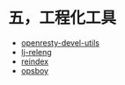 # 五，工程化工具

- [openresty-devel-utils](https://github.com/openresty/openresty-devel-utils)
- [lj-releng](https://github.com/openresty/openresty-devel-utils/blob/master/lj-releng)
- [reindex](https://github.com/openresty/openresty-devel-utils/blob/master/reindex)
- [opsboy](https://github.com/openresty/opsboy)
